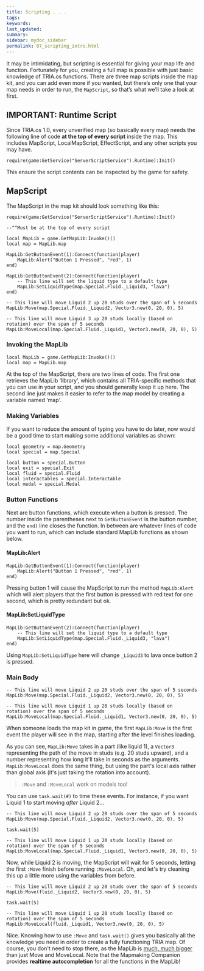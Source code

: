 ```yaml
---
title: Scripting . . .
tags: 
keywords: 
last_updated: 
summary: 
sidebar: mydoc_sidebar
permalink: 07_scripting_intro.html
---
```


It may be intimidating, but scripting is essential for giving your map life and function. Fortunately for you, creating a full map is possible with just basic knowledge of TRIA.os functions. There are three map scripts inside the map kit, and you can add even more if you wanted, but there’s only one that your map needs in order to run, the `MapScript`, so that’s what we’ll take a look at first.

## IMPORTANT: Runtime Script
Since TRIA.os 1.0, every unverified map (so basically every map) needs the following line of code **at the top of every script** inside the map. This includes MapScript, LocalMapScript, EffectScript, and any other scripts you may have.

``` luau
require(game:GetService("ServerScriptService").Runtime):Init()
```

This ensure the script contents can be inspected by the game for safety.

## MapScript
The MapScript in the map kit should look something like this:

``` luau
require(game:GetService("ServerScriptService").Runtime):Init()

--^^Must be at the top of every script

local MapLib = game.GetMapLib:Invoke()()
local map = MapLib.map

MapLib:GetButtonEvent(1):Connect(function(player)
	MapLib:Alert("Button 1 Pressed", "red", 1)
end)

MapLib:GetButtonEvent(2):Connect(function(player)
	-- This line will set the liquid type to a default type
	MapLib:SetLiquidType(map.Special.Fluid._Liquid3, "lava")
end)

-- This line will move Liquid 2 up 20 studs over the span of 5 seconds
MapLib:Move(map.Special.Fluid._Liquid2, Vector3.new(0, 20, 0), 5)

-- This line will move Liquid 3 up 20 studs locally (based on rotation) over the span of 5 seconds
MapLib:MoveLocal(map.Special.Fluid._Liquid1, Vector3.new(0, 20, 0), 5)
```

### Invoking the MapLib

``` luau
local MapLib = game.GetMapLib:Invoke()()
local map = MapLib.map
```

At the top of the MapScript, there are two lines of code. The first one retrieves the MapLib ‘library’, which contains all TRIA-specific methods that you can use in your script, and you should generally keep it up here. The second line just makes it easier to refer to the map model by creating a variable named ‘map’. 

### Making Variables
If you want to reduce the amount of typing you have to do later, now would be a good time to start making some additional variables as shown:

``` luau
local geometry = map.Geometry
local special = map.Special

local button = special.Button
local exit = special.Exit
local fluid = special.Fluid
local interactables = special.Interactable
local medal = special.Medal
```

### Button Functions
Next are button functions, which execute when a button is pressed. The number inside the parentheses next to `GetButtonEvent` is the button number, and the `end)` line closes the function. In between are whatever lines of code you want to run, which can include standard MapLib functions as shown below.

#### MapLib:Alert
``` luau
MapLib:GetButtonEvent(1):Connect(function(player)
	MapLib:Alert("Button 1 Pressed", "red", 1)
end)
```
Pressing button 1 will cause the MapScript to run the method `MapLib:Alert` which will alert players that the first button is pressed with red text for one second, which is pretty redundant but ok. 

#### MapLib:SetLiquidType
``` luau
MapLib:GetButtonEvent(2):Connect(function(player)
	-- This line will set the liquid type to a default type
	MapLib:SetLiquidType(map.Special.Fluid._Liquid3, "lava")
end)
```

Using `MapLib:SetLiquidType` here will change `_Liquid3` to lava once button 2 is pressed.

### Main Body
``` luau
-- This line will move Liquid 2 up 20 studs over the span of 5 seconds
MapLib:Move(map.Special.Fluid._Liquid2, Vector3.new(0, 20, 0), 5)

-- This line will move Liquid 1 up 20 studs locally (based on rotation) over the span of 5 seconds
MapLib:MoveLocal(map.Special.Fluid._Liquid1, Vector3.new(0, 20, 0), 5)
```
When someone loads the map kit in game, the first `MapLib:Move` is the first event the player will see in the map, starting after the level finishes loading.

As you can see, `MapLib:Move` takes in a part (like liquid 1), a `Vector3` representing the path of the move in studs (e.g. 20 studs upward), and a number representing how long it'll take in seconds as the arguments. `MapLib:MoveLocal` does the same thing, but using the part's local axis rather than global axis (it's just taking the rotation into account). 

> `:Move` and `:MoveLocal` work on models too!

You can use `task.wait(#)` to time these events. For instance, if you want Liquid 1 to start moving *after* Liquid 2...

``` luau
-- This line will move Liquid 2 up 20 studs over the span of 5 seconds
MapLib:Move(map.Special.Fluid._Liquid2, Vector3.new(0, 20, 0), 5)

task.wait(5)

-- This line will move Liquid 1 up 20 studs locally (based on rotation) over the span of 5 seconds
MapLib:MoveLocal(map.Special.Fluid._Liquid1, Vector3.new(0, 20, 0), 5)
```

Now, while Liquid 2 is moving, the MapScript will wait for 5 seconds, letting the first `:Move` finish before running `:MoveLocal`. Oh, and let's try cleaning this up a little more using the variables from before.

``` luau
-- This line will move Liquid 2 up 20 studs over the span of 5 seconds
MapLib:Move(fluid._Liquid2, Vector3.new(0, 20, 0), 5)

task.wait(5)

-- This line will move Liquid 1 up 20 studs locally (based on rotation) over the span of 5 seconds
MapLib:MoveLocal(fluid._Liquid1, Vector3.new(0, 20, 0), 5)
```

Nice. Knowing how to use `:Move` and `task.wait()` gives you basically all the knowledge you need in order to create a fully functioning TRIA map. Of course, you don't need to stop there, as the MapLib is [much, much bigger](https://tria-studio.github.io/Tria-Escape-MapLib/api/MapLib/) than just Move and MoveLocal. Note that the Mapmaking Companion provides **realtime autocompletion** for all the functions in the MapLib!
















